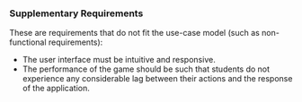 ### Supplementary Requirements 

These are requirements that do not fit the use-case model (such as non-functional requirements):
* The user interface must be intuitive and responsive.
* The performance of the game should be such that students do not experience any considerable lag between their actions and the response of the application.
